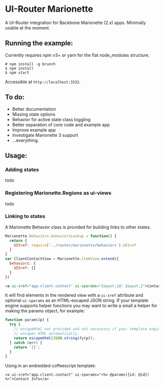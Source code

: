 # UI-Router Marionette

A UI-Router integration for Backbone Marionette (2.x) apps. Minimally usable at the moment.

## Running the example:
Currently requires npm v3+ or yarn for the flat node_modules structure.
```
# npm install -g brunch
$ npm install
$ npm start
```
Accessible at `http://localhost:3332`.


## To do:

- Better documentation
- Missing state options
- Behavior for active state class toggling
- Better separation of core code and example app
- Improve example app
- Investigate Marionette 3 support
- ...everything.

## Usage:

### Adding states
todo

### Registering Marionette.Regions as ui-views
todo

### Linking to states
A Marionette Behavior class is provided for <a> building links to other states.

```javascript
Marionette.Behaviors.behaviorsLookup = function() {
  return {
    UISref: require('../router/marionette/behaviors').UISref
  }
}
var ClientContactView = Marionette.ItemView.extend({
  behaviors: {
    UISref: {}
  }
})
```
```html
<a ui-sref="app.client.contact" ui-sparams="{&quot;id: 1&quot;}">Contact Info</a>
```

It will find elements in the rendered view with a `ui-sref` attribute and
optional `ui-sparams` as an HTML-escaped JSON string. If your template engine
supports helper functions you may want to write a small a helper for making the
params object, for example:
```javascript
function params(p) {
  try {
    // escapeHtml not provided and not necessary if your template engine
    // escapes HTML automatically.
    return escapeHtml(JSON.stringify(p));
  } catch (err) {
    return '{}';
  }
}
```
Using in an embedded coffeescript template:
```erb
<a ui-sref="app.client.contact" ui-sparams="<%= @params({id: @id}) %>">Contact Info</a>
```
